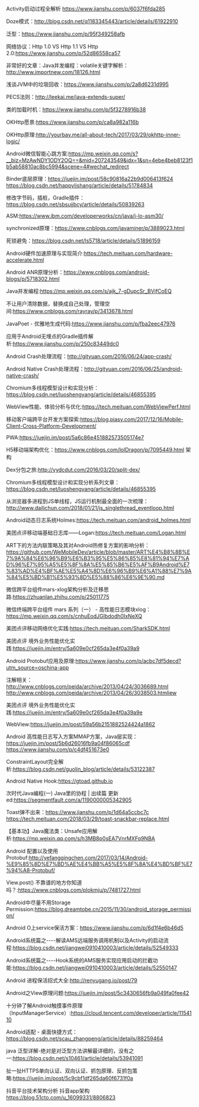 Activity启动过程全解析  https://www.jianshu.com/p/6037f6fda285

Doze模式：http://blog.csdn.net/q1183345443/article/details/61922910

泛型：https://www.jianshu.com/p/95f349258afb

网络协议：Http 1.0 VS  Http 1.1  VS  Http 2.0:https://www.jianshu.com/p/52d86558ca57

非常好的文章：Java并发编程：volatile关键字解析：http://www.importnew.com/18126.html

浅谈JVM中的垃圾回收：https://www.jianshu.com/p/2a8d6231d995

PECS法则：http://leekai.me/java-extends-super/

类的加载时机：https://www.jianshu.com/p/5f3278916b38

OKHttp愿景:https://www.jianshu.com/p/ca8a982a116b

OKHttp原理:http://yourbay.me/all-about-tech/2017/03/29/okhttp-inner-logic/

Android微信智能心跳方案:https://mp.weixin.qq.com/s?__biz=MzAwNDY1ODY2OQ==&mid=207243549&idx=1&sn=4ebe4beb8123f1b5ab58810ac8bc5994&scene=4#wechat_redirect

Binder底层原理：https://juejin.im/post/58c90816a22b9d006413f624
              https://blog.csdn.net/happylishang/article/details/51784834

修改字节码，插桩，Gradle插件：https://blog.csdn.net/sbsujjbcy/article/details/50839263

ASM:https://www.ibm.com/developerworks/cn/java/j-lo-asm30/

synchronized原理：https://www.cnblogs.com/javaminer/p/3889023.html

死锁避免：https://blog.csdn.net/ls5718/article/details/51896159

Android硬件加速原理与实现简介:https://tech.meituan.com/hardware-accelerate.html

Android ANR原理分析：https://www.cnblogs.com/android-blogs/p/5718302.html

Java并发编程:https://mp.weixin.qq.com/s/ajk_7-gDupcSr_BVjfCoEQ

不让用户清除数据，替换成自己处理，管理空间:https://www.cnblogs.com/rayray/p/3413678.html

JavaPoet - 优雅地生成代码:https://www.jianshu.com/p/fba2eec47976

应用于Android无埋点的Gradle插件解析:https://www.jianshu.com/p/250c83449dc0

Android Crash处理流程：http://gityuan.com/2016/06/24/app-crash/

Android Native Crash处理流程：http://gityuan.com/2016/06/25/android-native-crash/

Chromium多线程模型设计和实现分析：https://blog.csdn.net/luoshengyang/article/details/46855395

WebView性能、体验分析与优化:https://tech.meituan.com/WebViewPerf.html

移动客户端跨平台开发方案探索:https://blog.piasy.com/2017/12/16/Mobile-Client-Cross-Platform-Development/


PWA:https://juejin.im/post/5a6c86e451882573505174e7

H5移动端架构优化：https://www.cnblogs.com/lolDragon/p/7095449.html
架构

Dex分包之旅:http://yydcdut.com/2016/03/20/split-dex/

Chromium多线程模型设计和实现分析系列文章：https://blog.csdn.net/luoshengyang/article/details/46855395

从浏览器多进程到JS单线程，JS运行机制最全面的一次梳理：http://www.dailichun.com/2018/01/21/js_singlethread_eventloop.html

Android动态日志系统Holmes:https://tech.meituan.com/android_holmes.html

美团点评移动端基础日志库——Logan:https://tech.meituan.com/Logan.html

ART下的方法内联策略及其对Android热修复方案的影响分析：https://github.com/WeMobileDev/article/blob/master/ART%E4%B8%8B%E7%9A%84%E6%96%B9%E6%B3%95%E5%86%85%E8%81%94%E7%AD%96%E7%95%A5%E5%8F%8A%E5%85%B6%E5%AF%B9Android%E7%83%AD%E4%BF%AE%E5%A4%8D%E6%96%B9%E6%A1%88%E7%9A%84%E5%BD%B1%E5%93%8D%E5%88%86%E6%9E%90.md

微信跨平台组件mars-xlog架构分析及迁移思路:https://zhuanlan.zhihu.com/p/25011775

微信终端跨平台组件 mars 系列（一） - 高性能日志模块xlog：https://mp.weixin.qq.com/s/cnhuEodJGIbdodh0IxNeXQ

美团点评移动网络优化实践:https://tech.meituan.com/SharkSDK.html

美团点评 境外业务性能优化实践:https://juejin.im/entry/5a609e0cf265da3e4f0a39a9

Android Protobuf应用及原理:https://www.jianshu.com/p/acbc7df5decd?utm_source=oschina-app

注解相关：http://www.cnblogs.com/peida/archive/2013/04/24/3036689.html
        http://www.cnblogs.com/peida/archive/2013/04/26/3038503.htmliew

美团点评 境外业务性能优化实践:https://juejin.im/entry/5a609e0cf265da3e4f0a39a9e

WebView:https://juejin.im/post/59a56b2151882524424a1862

Android 高性能日志写入方案MMAP方案，Java层实现：https://juejin.im/post/5b6d26016fb9a04f86065cdf
https://www.jianshu.com/p/c4df451673e0

ConstraintLayout完全解析:https://blog.csdn.net/guolin_blog/article/details/53122387

Android Native Hook:https://gtoad.github.io


次时代Java编程(一) Java里的协程 | 出续篇 更新ed:https://segmentfault.com/a/1190000005342905

Toast弹不出来：https://www.jianshu.com/p/1d64a5ccbc7c
https://tech.meituan.com/2018/03/29/toast-snackbar-replace.html

【基本功】Java魔法类：Unsafe应用解析:https://mp.weixin.qq.com/s/h3MB8p0sEA7VnrMXFq9NBA

Android 配置以及使用 Protobuf:http://yefangqingchen.com/2017/03/14/Android-%E9%85%8D%E7%BD%AE%E4%BB%A5%E5%8F%8A%E4%BD%BF%E7%94%A8-Protobuf/

View.post() 不靠谱的地方你知道吗？:https://www.cnblogs.com/plokmju/p/7481727.html

Android中尽量不用Storage Permission:https://blog.dreamtobe.cn/2015/11/30/android_storage_permission/

Android O上service保活方案：https://www.jianshu.com/p/6d1f4e6b46d5

Android系统篇之----解读AMS远端服务调用机制以及Activity的启动流程:https://blog.csdn.net/jiangwei0910410003/article/details/52549333

Android系统篇之----Hook系统的AMS服务实现应用启动的拦截功能:https://blog.csdn.net/jiangwei0910410003/article/details/52550147

Android 进程保活招式大全:http://renyugang.io/post/79

Android之View原理问题:https://juejin.im/post/5c3430656fb9a049fa0fee42

十分钟了解Android触摸事件原理（InputManagerService）:https://cloud.tencent.com/developer/article/1154110

Android适配 - 桌面快捷方式：https://blog.csdn.net/scau_zhangpeng/article/details/88259464

java 泛型详解-绝对是对泛型方法讲解最详细的，没有之一:https://blog.csdn.net/s10461/article/details/53941091

扯一扯HTTPS单向认证、双向认证、抓包原理、反抓包策略:https://juejin.im/post/5c9cbf1df265da60f6731f0a

抖音平台技术架构分析 抖音app架构 https://blog.51cto.com/u_16099331/8806823


